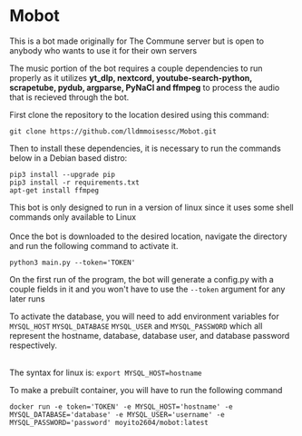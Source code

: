 # Mobot
This is a bot made originally for The Commune server but is open to anybody who wants to use it for their own servers <br />

The music portion of the bot requires a couple dependencies to run properly as it utilizes **yt_dlp, nextcord, youtube-search-python, scrapetube, pydub, argparse, PyNaCl and ffmpeg** to process the audio that is recieved through the bot. 

First clone the repository to the location desired using this command:
```
git clone https://github.com/lldmmoisessc/Mobot.git
```

Then to install these dependencies, it is necessary to run the commands below in a Debian based distro:
```
pip3 install --upgrade pip
pip3 install -r requirements.txt
apt-get install ffmpeg
```

This bot is only designed to run in a version of linux since it uses some shell commands only available to Linux <br /> <br />
Once the bot is downloaded to the desired location, navigate the directory and run the following command to activate it.
```
python3 main.py --token='TOKEN'
```
On the first run of the program, the bot will generate a config.py with a couple fields in it and you won't have to use the ```--token``` argument for any later runs <br />

To activate the database, you will need to add environment variables for ```MYSQL_HOST``` ```MYSQL_DATABASE``` ```MYSQL_USER``` and ```MYSQL_PASSWORD``` which all represent the hostname, database, database user, and database password respectively. <br /> <br />

The syntax for linux is:
```export MYSQL_HOST=hostname```

To make a prebuilt container, you will have to run the following command
```
docker run -e token='TOKEN' -e MYSQL_HOST='hostname' -e MYSQL_DATABASE='database' -e MYSQL_USER='username' -e MYSQL_PASSWORD='password' moyito2604/mobot:latest
```
